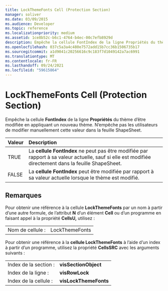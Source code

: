 ```yaml
---
title: LockThemeFonts Cell (Protection Section)
manager: soliver
ms.date: 03/09/2015
ms.audience: Developer
ms.topic: reference
ms.localizationpriority: medium
ms.assetid: 1ce8b52c-b6c1-4764-b4ec-00c7efb8929d
description: Empêche la cellule FontIndex de la ligne Propriétés du thème d’être modifiée en appliquant un nouveau thème. N’empêche pas les utilisateurs de modifier manuellement cette valeur dans la feuille ShapeSheet.
ms.openlocfilehash: 037c5a3a4c480e7572add15b7cc36b1506735b17
ms.sourcegitcommit: a1d9041c20256616c9c183f7d1049142a7ac6991
ms.translationtype: MT
ms.contentlocale: fr-FR
ms.lasthandoff: 09/24/2021
ms.locfileid: "59615864"
---
```

# <a name="lockthemefonts-cell-protection-section"></a>LockThemeFonts Cell (Protection Section)

Empêche la cellule **FontIndex** de la ligne **Propriétés** du thème d’être modifiée en appliquant un nouveau thème. N’empêche pas les utilisateurs de modifier manuellement cette valeur dans la feuille ShapeSheet. 
  
|**Valeur**|**Description**|
|:-----|:-----|
|TRUE  <br/> |La **cellule FontIndex** ne peut pas être modifiée par rapport à sa valeur actuelle, sauf si elle est modifiée directement dans la feuille ShapeSheet.  <br/> |
|FALSE  <br/> |La **cellule FontIndex** peut être modifiée par rapport à sa valeur actuelle lorsque le thème est modifié.  <br/> |
   
## <a name="remarks"></a>Remarques

Pour obtenir une référence à la cellule **LockThemeFonts** par un nom à partir d’une autre formule, de l’attribut **N** d’un élément **Cell** ou d’un programme en faisant appel à la propriété **CellsU,** utilisez : 
  
|||
|:-----|:-----|
| Nom de cellule :  <br/> | LockThemeFonts  <br/> |
   
Pour obtenir une référence à la **cellule LockThemeFonts** à l’aide d’un index à partir d’un programme, utilisez la propriété **CellsSRC** avec les arguments suivants : 
  
|||
|:-----|:-----|
| Index de la section :  <br/> |**visSectionObject** <br/> |
| Index de la ligne :  <br/> |**visRowLock** <br/> |
| Index de la cellule :  <br/> |**visLockThemeFonts** <br/> |
   

